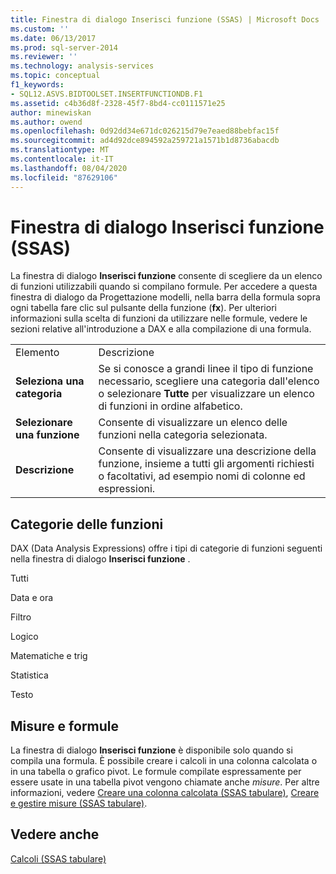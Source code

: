 ```yaml
---
title: Finestra di dialogo Inserisci funzione (SSAS) | Microsoft Docs
ms.custom: ''
ms.date: 06/13/2017
ms.prod: sql-server-2014
ms.reviewer: ''
ms.technology: analysis-services
ms.topic: conceptual
f1_keywords:
- SQL12.ASVS.BIDTOOLSET.INSERTFUNCTIONDB.F1
ms.assetid: c4b36d8f-2328-45f7-8bd4-cc0111571e25
author: minewiskan
ms.author: owend
ms.openlocfilehash: 0d92dd34e671dc026215d79e7eaed88bebfac15f
ms.sourcegitcommit: ad4d92dce894592a259721a1571b1d8736abacdb
ms.translationtype: MT
ms.contentlocale: it-IT
ms.lasthandoff: 08/04/2020
ms.locfileid: "87629106"
---
```

# <a name="insert-function-dialog-box-ssas"></a>Finestra di dialogo Inserisci funzione (SSAS)
  La finestra di dialogo **Inserisci funzione** consente di scegliere da un elenco di funzioni utilizzabili quando si compilano formule. Per accedere a questa finestra di dialogo da Progettazione modelli, nella barra della formula sopra ogni tabella fare clic sul pulsante della funzione (**fx**). Per ulteriori informazioni sulla scelta di funzioni da utilizzare nelle formule, vedere le sezioni relative all'introduzione a DAX e alla compilazione di una formula.  
  
|||  
|-|-|  
|Elemento|Descrizione|  
|**Seleziona una categoria**|Se si conosce a grandi linee il tipo di funzione necessario, scegliere una categoria dall'elenco o selezionare **Tutte** per visualizzare un elenco di funzioni in ordine alfabetico.|  
|**Selezionare una funzione**|Consente di visualizzare un elenco delle funzioni nella categoria selezionata.|  
|**Descrizione**|Consente di visualizzare una descrizione della funzione, insieme a tutti gli argomenti richiesti o facoltativi, ad esempio nomi di colonne ed espressioni.|  
  
## <a name="function-categories"></a>Categorie delle funzioni  
 DAX (Data Analysis Expressions) offre i tipi di categorie di funzioni seguenti nella finestra di dialogo **Inserisci funzione** .  
  
 Tutti  
  
 Data e ora  
  
 Filtro  
  
 Logico  
  
 Matematiche e trig  
  
 Statistica  
  
 Testo  
  
## <a name="measures-and-formulas"></a>Misure e formule  
 La finestra di dialogo **Inserisci funzione** è disponibile solo quando si compila una formula. È possibile creare i calcoli in una colonna calcolata o in una tabella o grafico pivot. Le formule compilate espressamente per essere usate in una tabella pivot vengono chiamate anche *misure*. Per altre informazioni, vedere [Creare una colonna calcolata &#40;SSAS tabulare&#41;](tabular-models/ssas-calculated-columns-create-a-calculated-column.md), [Creare e gestire misure &#40;SSAS tabulare&#41;](tabular-models/measures-ssas-tabular.md).  
  
## <a name="see-also"></a>Vedere anche  
 [Calcoli &#40;SSAS tabulare&#41;](tabular-models/calculations-ssas-tabular.md)  
  
  
